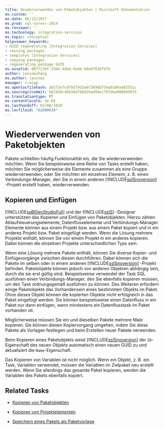 ```yaml
---
title: Wiederverwenden von Paketobjekten | Microsoft-Dokumentation
ms.custom: ''
ms.date: 06/13/2017
ms.prod: sql-server-2014
ms.reviewer: ''
ms.technology: integration-services
ms.topic: conceptual
helpviewer_keywords:
- GUID regenerating [Integration Services]
- reusing packages
- templates [Integration Services]
- copying packages
- regenerating package GUID
ms.assetid: 08f723bf-15b5-44bd-9a46-04e8781bfbfb
author: janinezhang
ms.author: janinez
manager: craigg
ms.openlocfilehash: ab572e7c0793f9d3a673698bf54a0109ad42551c
ms.sourcegitcommit: b87d36c46b39af8b929ad94ec707dee8800950f5
ms.translationtype: MT
ms.contentlocale: de-DE
ms.lasthandoff: 02/08/2020
ms.locfileid: "62889638"
---
```

# <a name="reuse-of-package-objects"></a>Wiederverwenden von Paketobjekten
  Pakete schließen häufig Funktionalität ein, die Sie wiederverwenden möchten. Wenn Sie beispielsweise eine Reihe von Tasks erstellt haben, möchten Sie möglicherweise die Elemente zusammen als eine Gruppe wiederverwenden, oder Sie möchten ein einzelnes Element, z. B. einen Verbindungs-Manager, den Sie in einem anderen [!INCLUDE[ssISnoversion](../includes/ssisnoversion-md.md)] -Projekt erstellt haben, wiederverwenden.  
  
## <a name="copy-and-paste"></a>Kopieren und Einfügen  
 [!INCLUDE[ssBIDevStudioFull](../includes/ssbidevstudiofull-md.md)] und der [!INCLUDE[ssIS](../includes/ssis-md.md)] -Designer unterstützen das Kopieren und Einfügen von Paketobjekten. Hierzu zählen Ablaufsteuerungselemente, Datenflusselemente und Verbindungs-Manager. Elemente können aus einem Projekt bzw. aus einem Paket kopiert und in ein anderes Projekt bzw. Paket eingefügt werden. Wenn die Lösung mehrere Projekte enthält, können Sie von einem Projekt in ein anderes kopieren. Dabei können die einzelnen Projekte unterschiedlichen Typs sein.  
  
 Wenn eine Lösung mehrere Pakete enthält, können Sie diverse Kopier- und Einfügevorgänge zwischen diesen durchführen. Dabei können sich die Pakete im selben oder in einem anderen [!INCLUDE[ssISnoversion](../includes/ssisnoversion-md.md)] -Projekt befinden. Paketobjekte können jedoch von anderen Objekten abhängig sein, durch die sie erst gültig sind. Beispielsweise verwendet der Task SQL ausführen einen Verbindungs-Manager, den Sie ebenfalls kopieren müssen, um den Task ordnungsgemäß ausführen zu können. Des Weiteren erfordern einige Paketobjekte das Vorhandensein eines bestimmten Objekts im Paket. Ohne dieses Objekt können die kopierten Objekte nicht erfolgreich in das Paket eingefügt werden. Sie können beispielsweise einen Datenfluss in ein Paket nur dann einfügen, wenn mindestens ein Datenflusstask im Paket vorhanden ist.  
  
 Möglicherweise müssen Sie ein und dieselben Pakete mehrere Male kopieren. Sie können diesen Kopiervorgang umgehen, indem Sie diese Pakete als Vorlagen festlegen und beim Erstellen neuer Pakete verwenden.  
  
 Beim Kopieren eines Paketobjekts weist [!INCLUDE[ssISnoversion](../includes/ssisnoversion-md.md)] der `ID`-Eigenschaft des neuen Objekts automatisch einen neuen GUID zu und aktualisiert die `Name`-Eigenschaft.  
  
 Das Kopieren von Variablen ist nicht möglich. Wenn ein Objekt, z. B. ein Task, Variablen verwendet, müssen die Variablen im Zielpaket neu erstellt werden. Wenn Sie allerdings das gesamte Paket kopieren, werden die Variablen des Pakets ebenfalls kopiert.  
  
## <a name="related-tasks"></a>Related Tasks  
  
-   [Kopieren von Paketobjekten](../../2014/integration-services/copy-package-objects.md)  
  
-   [Kopieren von Projektelementen](../../2014/integration-services/copy-project-items.md)  
  
-   [Speichern eines Pakets als Paketvorlage](../../2014/integration-services/save-a-package-as-a-package-template.md)  
  
  

